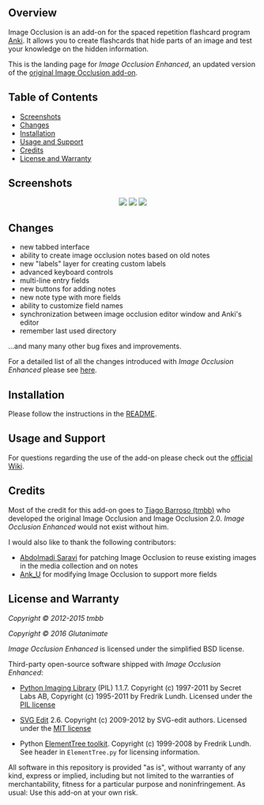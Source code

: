 ## Overview

Image Occlusion is an add-on for the spaced repetition flashcard program [Anki](http://ankisrs.net/). It allows you to create flashcards that hide parts of an image and test your knowledge on the hidden information.

This is the landing page for *Image Occlusion Enhanced*, an updated version of the [original Image Occlusion add-on](https://github.com/tmbb/image-occlusion-2).

## Table of Contents

<!-- MarkdownTOC -->

- [Screenshots](#screenshots)
- [Changes](#changes)
- [Installation](#installation)
- [Usage and Support](#usage-and-support)
- [Credits](#credits)
- [License and Warranty](#license-and-warranty)

<!-- /MarkdownTOC -->

## Screenshots

<p align="center">
    <img src="https://github.com/Glutanimate/image-occlusion-enhanced/blob/master/screenshots/screenshot-io-editor-1.png?raw=true">
    <img src="https://github.com/Glutanimate/image-occlusion-enhanced/blob/master/screenshots/screenshot-io-editor-2.png?raw=true">
    <img src="https://github.com/Glutanimate/image-occlusion-enhanced/blob/master/screenshots/screenshot-io-reviewer.png?raw=true">
</p>

## Changes

- new tabbed interface
- ability to create image occlusion notes based on old notes
- new "labels" layer for creating custom labels
- advanced keyboard controls
- multi-line entry fields
- new buttons for adding notes
- new note type with more fields
- ability to customize field names
- synchronization between image occlusion editor window and Anki's editor
- remember last used directory

...and many many other bug fixes and improvements. 

For a detailed list of all the changes introduced with *Image Occlusion Enhanced* please see [here](https://github.com/Glutanimate/image-occlusion-enhanced#changes-compared-to-the-original-add-on).

## Installation

Please follow the instructions in the [README](https://github.com/Glutanimate/image-occlusion-enhanced#installation).

## Usage and Support

For questions regarding the use of the add-on please check out the [official Wiki](https://github.com/Glutanimate/image-occlusion-enhanced/wiki).

## Credits

Most of the credit for this add-on goes to [Tiago Barroso (tmbb)](https://github.com/tmbb) who developed the original Image Occlusion and Image Occlusion 2.0. *Image Occlusion Enhanced* would not exist without him.

I would also like to thank the following contributors:

- [Abdolmadi Saravi](https://bitbucket.org/amsaravi/) for patching Image Occlusion to reuse existing images in the media collection and on notes
- [Ank_U](https://bitbucket.org/Ank_U/) for modifying Image Occlusion to support more fields

## License and Warranty

*Copyright © 2012-2015 tmbb*

*Copyright © 2016 Glutanimate*

*Image Occlusion Enhanced* is licensed under the simplified BSD license.

Third-party open-source software shipped with *Image Occlusion Enhanced*:

- [Python Imaging Library](http://www.pythonware.com/products/pil/) (PIL) 1.1.7. Copyright (c) 1997-2011 by Secret Labs AB, Copyright (c) 1995-2011 by Fredrik Lundh. Licensed under the [PIL license](http://www.pythonware.com/products/pil/license.htm)
 
- [SVG Edit](https://github.com/SVG-Edit/svgedit) 2.6. Copyright (c) 2009-2012 by SVG-edit authors. Licensed under the [MIT license](https://github.com/SVG-Edit/svgedit/blob/master/LICENSE)

- Python [ElementTree toolkit](http://effbot.org/zone/element-index.htm). Copyright (c) 1999-2008 by Fredrik Lundh. See header in `ElementTree.py` for licensing information.

All software in this repository is provided  "as is", without warranty of any kind, express or implied, including but not limited to the warranties of merchantability, fitness for a particular purpose and noninfringement. As usual: Use this add-on at your own risk.